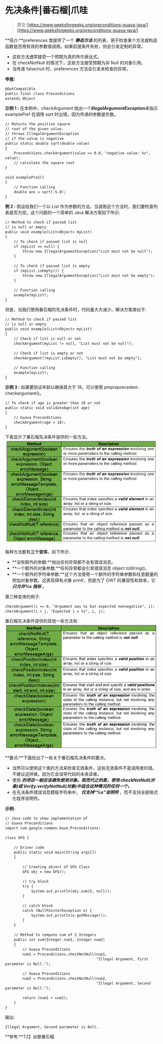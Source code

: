 # 先决条件|番石榴|爪哇

> 原文:[https://www.geeksforgeeks.org/preconditions-guava-java/](https://www.geeksforgeeks.org/preconditions-guava-java/)

**简介:**preferences 类提供了一个 ***静态方法*** 的列表，用于检查某个方法或构造函数是否用有效的参数值调用。如果前提条件失败，则会引发定制的异常。

*   这些方法通常接受一个预期为真的布尔表达式。
*   在 checkNotNull 的情况下，这些方法接受预期为非 Null 的对象引用。
*   当传递 false/null 时，preferences 方法会引发未检查的异常。

**申报:**

```
@GwtCompatible
public final class Preconditions
extends Object

```

**示例 1 :** 在本例中，checkArgument 抛出一个***IllegalArgumentException***来指示 examplePre1 在调用 sqrt 时出错，因为传递的参数是负数。

```
// Returns the positive square
// root of the given value.
// throws IllegalArgumentException
// if the value is negative
public static double sqrt(double value)
{
    Preconditions.checkArgument(value >= 0.0, "negative value: %s", value);
    // calculate the square root
}

void examplePre1()
{
    // Function calling
    double ans = sqrt(-5.0);
}
```

**例 2 :** 假设给我们一个以 List 作为参数的方法。当调用这个方法时，我们要检查列表是否为空。这个问题的一个简单的 Java 解决方案如下所示:

```
// Method to check if passed list
// is null or empty
public void example(List<Object> myList)
{
    // To check if passed list is null
    if (myList == null) {
        throw new IllegalArgumentException("List must not be null");
    }

    // To check if passed list is empty
    if (myList.isEmpty()) {
        throw new IllegalArgumentException("List must not be empty");
    }

    // Function calling
    example(myList);
}
```

但是，当我们使用番石榴的先决条件时，代码量大大减少。解决方案类似于:

```
// Method to check if passed list
// is null or empty
public void example(List<Object> myList)
{
    // Check if list is null or not
    checkArgument(myList != null, "List must not be null");

    // Check if list is empty or not
    checkArgument(!myList.isEmpty(), "List must not be empty");

    // Function calling
    example(myList);
}
```

**示例 3 :** 如果要验证年龄以确保其大于 18，可以使用 prepreprecedent . checkargument()。

```
// To check if age is greater than 18 or not
public static void validateAge(int age)
{
    // Guava Preconditions
    checkArgument(age > 18);
}
```

下表显示了番石榴先决条件提供的一些方法。
![](img/41af1291e9586f4137a4d6b23d0f35cb.png)

每种方法都有**三个变体**，如下所示:

*   **没有额外的参数:**抛出任何异常都不会有错误消息。
*   **一个额外的对象参数:**任何异常都会引发错误消息 object.toString()。
*   **一个额外的字符串参数:**这个方法使用一个额外的字符串参数和任意数量的附加对象参数。这表现得有点像 printf，但是为了 GWT 的兼容性和效率，它 ***只允许%s 指标*** 。

第三种变体的例子:

```
checkArgument(i >= 0, "Argument was %s but expected nonnegative", i);
checkArgument(i < j, "Expected i = %s", i, j);

```

番石榴先决条件提供的其他一些方法有:
![](img/35b212539d465fa10d5be47ec0fcd9d9.png)

**要点:**下面给出了一些关于番石榴先决条件的要点。

*   当然可以使用这个类的方法来检查无效条件，这些无效条件不是调用者的错。不建议这样做，因为它会误导代码的未来读者。
*   使用 ***的项目一般应该避免使用对象。取而代之的是，使用 checkNotNull(对象)或 Verify.verifyNotNull(对象)中适合这种情况的任何一个。***
*   在先决条件错误消息模板字符串中， ***仅支持“%s”说明符*** ，而不支持全部格式化程序说明符。

**示例:**

```
// Java code to show implementation of
// Guava Preconditions
import com.google.common.base.Preconditions;

class GFG {

    // Driver code
    public static void main(String args[])
    {

        // Creating object of GFG Class
        GFG obj = new GFG();

        // try block
        try {
            System.out.println(obj.sum(5, null));
        }

        // catch block
        catch (NullPointerException e) {
            System.out.println(e.getMessage());
        }
    }

    // Method to compute sum of 2 Integers
    public int sum(Integer num1, Integer num2)
    {
        // Guava Preconditions
        num1 = Preconditions.checkNotNull(num1,
                                          "Illegal Argument, First parameter is Null.");

        // Guava Preconditions
        num2 = Preconditions.checkNotNull(num2,
                                          "Illegal Argument, Second parameter is Null.");

        return (num1 + num2);
    }
}
```

输出:

```
Illegal Argument, Second parameter is Null.

```

**参考:**T2】谷歌番石榴